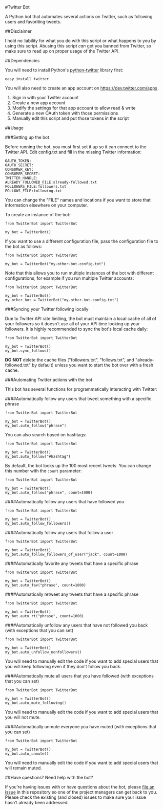 #Twitter Bot

A Python bot that automates several actions on Twitter, such as following users and favoriting tweets.

##Disclaimer

I hold no liability for what you do with this script or what happens to you by using this script. Abusing this script *can* get you banned from Twitter, so make sure to read up on proper usage of the Twitter API.

##Dependencies

You will need to install Python's [python-twitter](https://github.com/sixohsix/twitter/) library first:

    easy_install twitter
    
You will also need to create an app account on https://dev.twitter.com/apps

1. Sign in with your Twitter account
2. Create a new app account
3. Modify the settings for that app account to allow read & write
4. Generate a new OAuth token with those permissions
5. Manually edit this script and put those tokens in the script

##Usage

###Setting up the bot

Before running the bot, you must first set it up so it can connect to the Twitter API. Edit config.txt and fill in the missing Twitter information:

	OAUTH_TOKEN:
	OAUTH_SECRET:
	CONSUMER_KEY:
	CONSUMER_SECRET:
	TWITTER_HANDLE:
	ALREADY_FOLLOWED_FILE:already-followed.txt
	FOLLOWERS_FILE:followers.txt
	FOLLOWS_FILE:following.txt
	
You can change the "FILE" names and locations if you want to store that information elsewhere on your computer.

To create an instance of the bot:

    from TwitterBot import TwitterBot
    
    my_bot = TwitterBot()
    
If you want to use a different configuration file, pass the configuration file to the bot as follows:

    from TwitterBot import TwitterBot
    
    my_bot = TwitterBot("my-other-bot-config.txt")
    
Note that this allows you to run multiple instances of the bot with different configurations, for example if you run multiple Twitter accounts:

    from TwitterBot import TwitterBot
    
    my_bot = TwitterBot()
    my_other_bot = TwitterBot("my-other-bot-config.txt")

###Syncing your Twitter following locally

Due to Twitter API rate limiting, the bot must maintain a local cache of all of your followers so it doesn't use all of your API time looking up your followers. It is highly recommended to sync the bot's local cache daily:

	from TwitterBot import TwitterBot
    
    my_bot = TwitterBot()
    my_bot.sync_follows()
    
**DO NOT** delete the cache files ("followers.txt", "follows.txt", and "already-followed.txt" by default) unless you want to start the bot over with a fresh cache.

###Automating Twitter actions with the bot

This bot has several functions for programmatically interacting with Twitter:

####Automatically follow any users that tweet something with a specific phrase

    from TwitterBot import TwitterBot
    
    my_bot = TwitterBot()
    my_bot.auto_follow("phrase")
    
You can also search based on hashtags:

    from TwitterBot import TwitterBot
    
    my_bot = TwitterBot()
    my_bot.auto_follow("#hashtag")
  
By default, the bot looks up the 100 most recent tweets. You can change this number with the `count` parameter:

    from TwitterBot import TwitterBot
    
    my_bot = TwitterBot()
    my_bot.auto_follow("phrase", count=1000)
    
####Automatically follow any users that have followed you

    from TwitterBot import TwitterBot
    
    my_bot = TwitterBot()
    my_bot.auto_follow_followers()

####Automatically follow any users that follow a user
    
    from TwitterBot import TwitterBot
    
    my_bot = TwitterBot() 
    my_bot.auto_follow_followers_of_user("jack", count=1000)

####Automatically favorite any tweets that have a specific phrase

    from TwitterBot import TwitterBot
    
    my_bot = TwitterBot()
    my_bot.auto_fav("phrase", count=1000)
    
####Automatically retweet any tweets that have a specific phrase

    from TwitterBot import TwitterBot
    
    my_bot = TwitterBot()
    my_bot.auto_rt("phrase", count=1000)

####Automatically unfollow any users that have not followed you back (with exceptions that you can set)

    from TwitterBot import TwitterBot
    
    my_bot = TwitterBot()
    my_bot.auto_unfollow_nonfollowers()
  
You will need to manually edit the code if you want to add special users that you will keep following even if they don't follow you back.

####Automatically mute all users that you have followed (with exceptions that you can set)

    from TwitterBot import TwitterBot
    
    my_bot = TwitterBot()
    my_bot.auto_mute_following()

You will need to manually edit the code if you want to add special users that you will not mute.

####Automatically unmute everyone you have muted (with exceptions that you can set)

    from TwitterBot import TwitterBot
    
    my_bot = TwitterBot()
    my_bot.auto_unmute()
    
You will need to manually edit the code if you want to add special users that will remain muted. 

##Have questions? Need help with the bot?

If you're having issues with or have questions about the bot, please [file an issue](https://github.com/rhiever/twitter-follow-bot/issues) in this repository so one of the project managers can get back to you. Please check the existing (and closed) issues to make sure your issue hasn't already been addressed.
